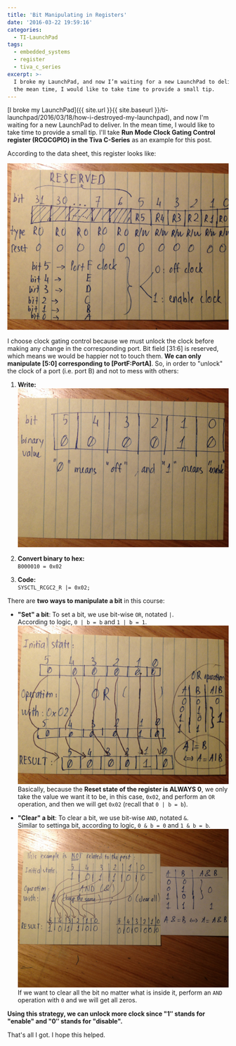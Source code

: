 ```yaml
---
title: 'Bit Manipulating in Registers'
date: '2016-03-22 19:59:16'
categories:
  - TI-LaunchPad
tags:
  - embedded_systems
  - register
  - tiva_c_series
excerpt: >-
  I broke my LaunchPad, and now I’m waiting for a new LaunchPad to deliver. In
  the mean time, I would like to take time to provide a small tip.
---
```


[I broke my LaunchPad]({{ site.url }}{{ site.baseurl }}/ti-launchpad/2016/03/18/how-i-destroyed-my-launchpad), and now I'm waiting for a new LaunchPad to deliver. In the mean time, I would like to take time to provide a small tip. I'll take **Run Mode Clock Gating Control register (RCGCGPIO) in the Tiva C-Series** as an example for this post.

According to the data sheet, this register looks like:

![rcgcgpio-register](/images/bit-manipulating-in-register/rcgcgpio-register.jpg)

I choose clock gating control because we must unlock the clock before making any change in the corresponding port. Bit field [31:6] is reserved, which means we would be happier not to touch them. **We can only manipulate [5:0] corresponding to [PortF:PortA]**. So, in order to "unlock" the clock of a port (i.e. port B) and not to mess with others:

1. **Write:**<br>
  ![write](/images/bit-manipulating-in-register/write.jpg)

2. **Convert binary to hex:**<br>
  `B000010 = 0x02`

3. **Code:**<br>
  `SYSCTL_RCGC2_R |= 0x02;`

There are **two ways to manipulate a bit** in this course:

- **"Set" a bit**: To set a bit, we use bit-wise `OR`, notated `|`.<br>
  According to logic, `0 | b = b` and `1 | b = 1`.<br>
  ![set](/images/bit-manipulating-in-register/set.jpg)<br>
  Basically, because the **Reset state of the register is ALWAYS 0**, we only take the value we want it to be, in this case, `0x02`, and perform an `OR` operation, and then we will get `0x02` (recall that `0 | b = b`).

- **"Clear" a bit**: To clear a bit, we use bit-wise `AND`, notated `&`.<br>
  Similar to settinga bit, according to logic, `0 & b = 0` and `1 & b = b`.<br>
  ![clear](/images/bit-manipulating-in-register/clear.jpg)<br>
  If we want to clear all the bit no matter what is inside it, perform an `AND` operation with `0` and we will get all zeros.

**Using this strategy, we can unlock more clock since "1″ stands for "enable" and "0″ stands for "disable".**

That's all I got. I hope this helped.
